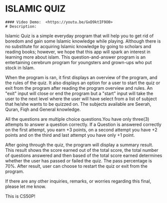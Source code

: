 # ISLAMIC QUIZ
    #### Video Demo:  <https://youtu.be/GxD9ktIF9O0>
    # Description:
Islamic Quiz is a simple everyday program that will help you to get rid of boredom and gain some Islamic knowledge while playing. Although there is no substitute for acquiring Islamic knowledge by going to scholars and reading books; however, we hope that this app will spark an interest in learning more about islam.
This question-and-answer program is an entertaining cerebrum program for youngsters and grown-ups who put stock in Islam.

When the program is ran, it first displays an overview of the program, and the rules of the quiz. It also displays an option for a user to start the quiz or exit from the program after reading the program overview and rules. An "exit" input will close or end the program but a "start" input will take the user to the next level where the user will have select from a list of subject that he/she wants to be quizzed on. The subjects available are Seerah, Quran, Fiqh and General knowledge.

All the questions are multiple choice questions.You have only three(3) attempts to answer a question correctly. If a Question is answered correctly on the first attempt, you earn +3 points, on a second attempt you have +2 points and on the third and last attempt you have only +1 point. 

After going through the quiz, the program will display a summary result. This result shows the score earned out of the total score, the total number of questions answered and then based of the total score earned determines whether the user has passed or failed the quiz. The pass percentage is 70%. After result, user can choose to restart the quiz or exit from the program.

If there are any other inquiries, remarks, or worries regarding this final, please let me know.

This is CS50P!

    
